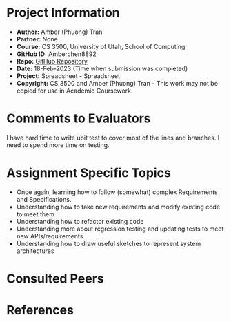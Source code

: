 # Project Information

- **Author:** Amber (Phuong) Tran
- **Partner:** None
- **Course:** CS 3500, University of Utah, School of Computing
- **GitHub ID:** Amberchen8892
- **Repo:** [GitHub Repository](https://github.com/uofu-cs3500-spring24/spreadsheet-Amberchen8892)
- **Date:** 18-Feb-2023 (Time when submission was completed)
- **Project:** Spreadsheet - Spreadsheet
- **Copyright:** CS 3500 and Amber (Phuong) Tran - This work may not be copied for use in Academic Coursework.

# Comments to Evaluators
I have hard time to write ubit test to cover most of the lines and branches. I need to spend more time on testing.

# Assignment Specific Topics
- Once again, learning how to follow (somewhat) complex Requirements and Specifications. 
- Understanding how to take new requirements and modify existing code to meet them
- Understanding how to refactor existing code
- Understanding more about regression testing and updating tests to meet new APIs/requirements
- Understanding how to draw useful sketches to represent system architectures
# Consulted Peers

# References
